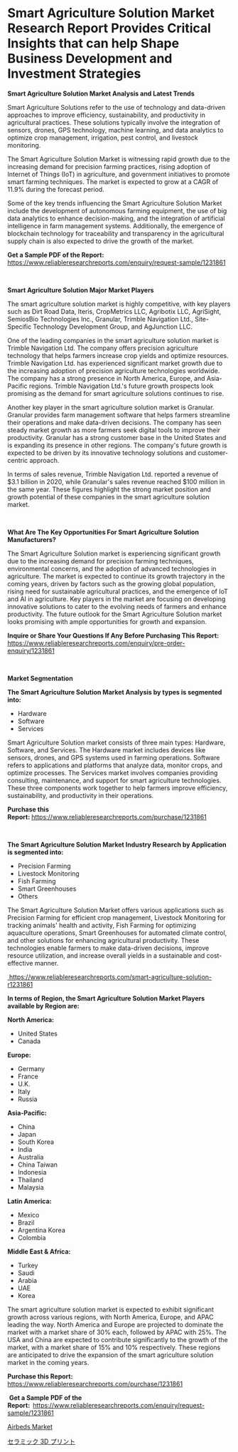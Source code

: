<p><h1>Smart Agriculture Solution Market Research Report Provides Critical Insights that can help Shape Business Development and Investment Strategies</h1></p><p><strong>Smart Agriculture Solution Market Analysis and Latest Trends</strong></p>
<p><p>Smart Agriculture Solutions refer to the use of technology and data-driven approaches to improve efficiency, sustainability, and productivity in agricultural practices. These solutions typically involve the integration of sensors, drones, GPS technology, machine learning, and data analytics to optimize crop management, irrigation, pest control, and livestock monitoring.</p><p>The Smart Agriculture Solution Market is witnessing rapid growth due to the increasing demand for precision farming practices, rising adoption of Internet of Things (IoT) in agriculture, and government initiatives to promote smart farming techniques. The market is expected to grow at a CAGR of 11.9% during the forecast period.</p><p>Some of the key trends influencing the Smart Agriculture Solution Market include the development of autonomous farming equipment, the use of big data analytics to enhance decision-making, and the integration of artificial intelligence in farm management systems. Additionally, the emergence of blockchain technology for traceability and transparency in the agricultural supply chain is also expected to drive the growth of the market.</p></p>
<p><strong>Get a Sample PDF of the Report:&nbsp;</strong> <a href="https://www.reliableresearchreports.com/enquiry/request-sample/1231861">https://www.reliableresearchreports.com/enquiry/request-sample/1231861</a></p>
<p>&nbsp;</p>
<p><strong>Smart Agriculture Solution Major Market Players</strong></p>
<p><p>The smart agriculture solution market is highly competitive, with key players such as Dirt Road Data, Iteris, CropMetrics LLC, Agribotix LLC, AgriSight, SemiosBio Technologies Inc., Granular, Trimble Navigation Ltd., Site-Specific Technology Development Group, and AgJunction LLC.</p><p>One of the leading companies in the smart agriculture solution market is Trimble Navigation Ltd. The company offers precision agriculture technology that helps farmers increase crop yields and optimize resources. Trimble Navigation Ltd. has experienced significant market growth due to the increasing adoption of precision agriculture technologies worldwide. The company has a strong presence in North America, Europe, and Asia-Pacific regions. Trimble Navigation Ltd.'s future growth prospects look promising as the demand for smart agriculture solutions continues to rise.</p><p>Another key player in the smart agriculture solution market is Granular. Granular provides farm management software that helps farmers streamline their operations and make data-driven decisions. The company has seen steady market growth as more farmers seek digital tools to improve their productivity. Granular has a strong customer base in the United States and is expanding its presence in other regions. The company's future growth is expected to be driven by its innovative technology solutions and customer-centric approach.</p><p>In terms of sales revenue, Trimble Navigation Ltd. reported a revenue of $3.1 billion in 2020, while Granular's sales revenue reached $100 million in the same year. These figures highlight the strong market position and growth potential of these companies in the smart agriculture solution market.</p></p>
<p>&nbsp;</p>
<p><strong>What Are The Key Opportunities For Smart Agriculture Solution Manufacturers?</strong></p>
<p><p>The Smart Agriculture Solution market is experiencing significant growth due to the increasing demand for precision farming techniques, environmental concerns, and the adoption of advanced technologies in agriculture. The market is expected to continue its growth trajectory in the coming years, driven by factors such as the growing global population, rising need for sustainable agricultural practices, and the emergence of IoT and AI in agriculture. Key players in the market are focusing on developing innovative solutions to cater to the evolving needs of farmers and enhance productivity. The future outlook for the Smart Agriculture Solution market looks promising with ample opportunities for growth and expansion.</p></p>
<p><strong>Inquire or Share Your Questions If Any Before Purchasing This Report:</strong> <a href="https://www.reliableresearchreports.com/enquiry/pre-order-enquiry/1231861">https://www.reliableresearchreports.com/enquiry/pre-order-enquiry/1231861</a></p>
<p>&nbsp;</p>
<p><strong>Market Segmentation</strong></p>
<p><strong>The Smart Agriculture Solution Market Analysis by types is segmented into:</strong></p>
<p><ul><li>Hardware</li><li>Software</li><li>Services</li></ul></p>
<p><p>Smart Agriculture Solution market consists of three main types: Hardware, Software, and Services. The Hardware market includes devices like sensors, drones, and GPS systems used in farming operations. Software refers to applications and platforms that analyze data, monitor crops, and optimize processes. The Services market involves companies providing consulting, maintenance, and support for smart agriculture technologies. These three components work together to help farmers improve efficiency, sustainability, and productivity in their operations.</p></p>
<p><strong>Purchase this Report:&nbsp;</strong><a href="https://www.reliableresearchreports.com/purchase/1231861">https://www.reliableresearchreports.com/purchase/1231861</a></p>
<p>&nbsp;</p>
<p><strong>The Smart Agriculture Solution Market Industry Research by Application is segmented into:</strong></p>
<p><ul><li>Precision Farming</li><li>Livestock Monitoring</li><li>Fish Farming</li><li>Smart Greenhouses</li><li>Others</li></ul></p>
<p><p>The Smart Agriculture Solution Market offers various applications such as Precision Farming for efficient crop management, Livestock Monitoring for tracking animals' health and activity, Fish Farming for optimizing aquaculture operations, Smart Greenhouses for automated climate control, and other solutions for enhancing agricultural productivity. These technologies enable farmers to make data-driven decisions, improve resource utilization, and increase overall yields in a sustainable and cost-effective manner.</p></p>
<p><a href="https://www.reliableresearchreports.com/smart-agriculture-solution-r1231861">&nbsp;https://www.reliableresearchreports.com/smart-agriculture-solution-r1231861</a></p>
<p><strong>In terms of Region, the Smart Agriculture Solution Market Players available by Region are:</strong></p>
<p>
    <p> <strong> North America: </strong>
        <ul>
            <li>United States</li>
            <li>Canada</li>
        </ul>
        </p> 
    <p> <strong> Europe: </strong>
        <ul>
            <li>Germany</li>
            <li>France</li>
            <li>U.K.</li>
            <li>Italy</li>
            <li>Russia</li>
        </ul>
        </p> 
    <p> <strong> Asia-Pacific: </strong>
        <ul>
            <li>China</li>
            <li>Japan</li>
            <li>South Korea</li>
            <li>India</li>
            <li>Australia</li>
            <li>China Taiwan</li>
            <li>Indonesia</li>
            <li>Thailand</li>
            <li>Malaysia</li>
        </ul>
        </p> 
    <p> <strong> Latin America: </strong>
        <ul>
            <li>Mexico</li>
            <li>Brazil</li>
            <li>Argentina Korea</li>
            <li>Colombia</li>
        </ul>
        </p> 
    <p> <strong> Middle East & Africa: </strong>
        <ul>
            <li>Turkey</li>
            <li>Saudi</li>
            <li>Arabia</li>
            <li>UAE</li>
            <li>Korea</li>
        </ul>
    </p>
    </p>
<p><p>The smart agriculture solution market is expected to exhibit significant growth across various regions, with North America, Europe, and APAC leading the way. North America and Europe are projected to dominate the market with a market share of 30% each, followed by APAC with 25%. The USA and China are expected to contribute significantly to the growth of the market, with a market share of 15% and 10% respectively. These regions are anticipated to drive the expansion of the smart agriculture solution market in the coming years.</p></p>
<p><strong>Purchase this Report: </strong><a href="https://www.reliableresearchreports.com/purchase/1231861">https://www.reliableresearchreports.com/purchase/1231861</a></p>
<p>&nbsp;<strong>Get a Sample PDF of the Report:&nbsp;&nbsp;</strong><a href="https://www.reliableresearchreports.com/enquiry/request-sample/1231861">https://www.reliableresearchreports.com/enquiry/request-sample/1231861</a></p>
<p><strong></strong></p>
<p><p><a href="https://issuu.com/reportprime-2/docs/airbeds-market-size-2030.pptx">Airbeds Market</a></p><p><a href="https://github.com/pepo3k/Market-Research-Report-List-1/blob/main/508042060313.md">セラミック 3D プリント</a></p></p>